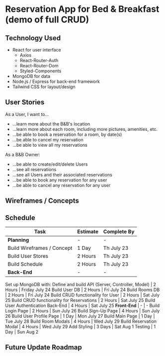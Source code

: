 # Reservation App for Bed & Breakfast (demo of full CRUD)

## Technology Used
  * React for user interface
    * Axios
    * React-Router-Auth
    * React-Router-Dom
    * Styled-Components
  * MongoDB for data
  * Node.js / Express for back-end framework
  * Tailwind CSS for layout/design


## User Stories
As a User, I want to...
  * ...learn more about the B&B's location
  * ...learn more about each room, including more pictures, amenities, etc.
  * ...be able to book a reservation for a room, by date(s)
  * ...be able to cancel my reservation
  * ...be able to view all my reservations

As a B&B Owner:
  * ...be able to create/edit/delete Users
  * ...see all reservations
  * ...see all Users and their associated reservations
  * ...be able to book any reservation for any user
  * ...be able to cancel any reservation for any user


## Wireframes / Concepts


## Schedule
Task | Estimate | Complete By
--- | --- | ---
**Planning** | - | -
Build Wireframes / Concept | 1 Day | Th July 23
Build User Stores | 2 Hours | Th July 23
Build Schedule | 2 Hours | Th July 23
**Back-End** | - | - 
Set up MongoDB with:
Define and build API (Server, Controller, Model) | 2 Hours | Friday July 24
Build User DB | 2 Hours | Fri July 24
Build Rooms DB | 2 Hours | Fri July 24
Build CRUD functionality for User | 2 Hours | Sat July 25 
Build CRUD functionality for Reservations | 2 Hours | Sat July 25
Build User Authentication Back-End | 4 Hours | Sat July 25
**Front-End** | - | - 
Build Login Page | 2 Hours | Sun July 26
Build Sign-Up Page | 4 Hours | Sun July 26
Build User Profile Page | 1 Day | Mon July 27
Build Main Page | 1 Day | Tue July 28
Build Room Modals | 4 Hours | Wed July 29
Build Reservation Modal | 4 Hours | Wed July 29
Add Styling | 3 Days | Sat Aug 1
Testing | 1 Day | Sun Aug 2


## Future Update Roadmap


